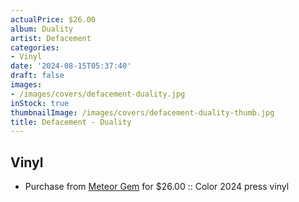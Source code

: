 ```yaml
---
actualPrice: $26.00
album: Duality
artist: Defacement
categories:
- Vinyl
date: '2024-08-15T05:37:40'
draft: false
images:
- /images/covers/defacement-duality.jpg
inStock: true
thumbnailImage: /images/covers/defacement-duality-thumb.jpg
title: Defacement - Duality
---
```


## Vinyl
* Purchase from [Meteor Gem](https://meteor-gem.com/products/defacement-duality-lp) for $26.00 :: Color 2024 press vinyl
